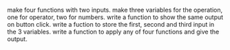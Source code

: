 make four functions with two inputs.
make three variables for the operation, one for operator, two for numbers. 
write a function to show the same output on button click.
write a fuction to store the first, second and third input in the 3 variables.
write a function to apply any of four functions and give the output.

